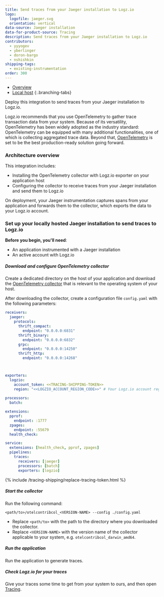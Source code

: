 ```yaml
---
title: Send traces from your Jaeger installation to Logz.io 
logo:
  logofile: jaeger.svg
  orientation: vertical
data-source: Jaeger installation
data-for-product-source: Tracing
description: Send traces from your Jaeger installation to Logz.io 
contributors:
  - yyyogev
  - yberlinger
  - doron-bargo
  - nshishkin
shipping-tags:
  - existing-instrumentation
order: 300
---
```



<!-- tabContainer:start -->
<div class="branching-container">

* [Overview](#overview)
* [Local host](#local-host)
{:.branching-tabs}

<!-- tab:start -->
<div id="overview">

Deploy this integration to send traces from your Jaeger installation to Logz.io.

Logz.io recommends that you use OpenTelemetry to gather trace transaction data from your system. Because of its versatility, OpenTelemetry has been widely adopted as the industry standard: OpenTelemetry can be equipped with many additional functionalities, one of which is collecting aggregated trace data. Beyond that, [OpenTelemetry](https://github.com/open-telemetry) is set to be the best production-ready solution going forward.

### Architecture overview

This integration includes:

* Installing the OpenTelemetry collector with Logz.io exporter on your application host
* Configuring the collector to receive traces from your Jaeger installation and send them to Logz.io

On deployment, your Jaeger instrumentation captures spans from your application and forwards them to the collector, which exports the data to your Logz.io account.

</div>
<!-- tab:end -->


<!-- tab:start -->
<div id="local-host">


### Set up your locally hosted Jaeger installation to send traces to Logz.io

**Before you begin, you'll need**:

* An application instrumented with a Jaeger installation
* An active account with Logz.io


<div class="tasklist">

##### Download and configure OpenTelemetry collector

Create a dedicated directory on the host of your application and download the [OpenTelemetry collector](https://github.com/open-telemetry/opentelemetry-collector-releases) that is relevant to the operating system of your host.


After downloading the collector, create a configuration file `config.yaml` with the following parameters:

```yaml
receivers:
  jaeger:
    protocols:
      thrift_compact:
        endpoint: "0.0.0.0:6831"
      thrift_binary:
        endpoint: "0.0.0.0:6832"
      grpc:
        endpoint: "0.0.0.0:14250"
      thrift_http:
        endpoint: "0.0.0.0:14268"



exporters:
  logzio:
    account_token: <<TRACING-SHIPPING-TOKEN>>
    region: "<<LOGZIO_ACCOUNT_REGION_CODE>>" # Your Logz.io account region code. [available regions](https://docs.logz.io/user-guide/accounts/account-region.html#available-regions).
    
processors:
  batch:

extensions:
  pprof:
    endpoint: :1777
  zpages:
    endpoint: :55679
  health_check:

service:
  extensions: [health_check, pprof, zpages]
  pipelines:
    traces:
      receivers: [jaeger]
      processors: [batch]
      exporters: [logzio]

```

{% include /tracing-shipping/replace-tracing-token.html %}


##### Start the collector

Run the following command:

```shell
<path/to>/otelcontribcol_<VERSION-NAME> --config ./config.yaml
```
* Replace `<path/to>` with the path to the directory where you downloaded the collector.
* Replace `<VERSION-NAME>` with the version name of the collector applicable to your system, e.g. `otelcontribcol_darwin_amd64`.

##### Run the application

Run the application to generate traces.


##### Check Logz.io for your traces

Give your traces some time to get from your system to ours, and then open [Tracing](https://app.logz.io/#/dashboard/jaeger).

</div>

</div>
<!-- tab:end -->

</div>
<!-- tabContainer:end -->

